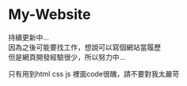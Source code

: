 # My-Website
持續更新中...   
因為之後可能要找工作，想說可以寫個網站當履歷   
但是網頁開發經驗很少，所以努力中...   

只有用到html css js
裡面code很醜，請不要對我太嚴苛
